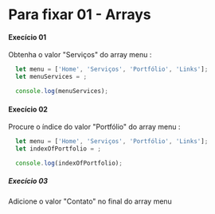 # Para fixar 01 - Arrays

#### Execício 01

Obtenha o valor "Serviços" do array menu :
```js
  let menu = ['Home', 'Serviços', 'Portfólio', 'Links'];
  let menuServices = ;

  console.log(menuServices);
```

#### Execício 02

Procure o índice do valor "Portfólio" do array menu :
```js
  let menu = ['Home', 'Serviços', 'Portfólio', 'Links'];
  let indexOfPortfolio = ;

  console.log(indexOfPortfolio);
```
##### Execício 03

Adicione o valor "Contato" no final do array menu 
